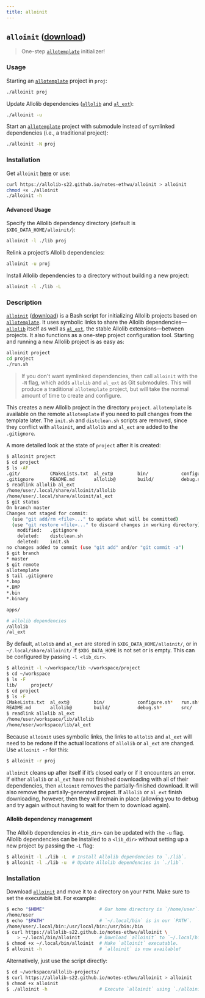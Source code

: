 ```yaml
---
title: alloinit
---
```

## `alloinit` ([download][alloinit-download]) ##

> One-step [`allotemplate`][allotemplate] initializer!

### Usage ###

Starting an [`allotemplate`][allotemplate] project in `proj`:

```sh
./alloinit proj
```

Update Allolib dependencies ([`allolib`][allolib] and [`al_ext`][al_ext]):

```sh
./alloinit -u
```

Start an [`allotemplate`][allotemplate] project with submodule instead of
symlinked dependencies (i.e., a traditional project):

```sh
./alloinit -N proj
```

### Installation ###

Get `alloinit` [here][alloinit-download] or use:

```sh
curl https://allolib-s22.github.io/notes-ethwu/alloinit > alloinit
chmod +x ./alloinit
./alloinit -h
```

#### Advanced Usage ####

Specify the Allolib dependency directory (default is `$XDG_DATA_HOME/alloinit/`):

```sh
alloinit -l ./lib proj
```

Relink a project’s Allolib dependencies:

```sh
alloinit -u proj
```

Install Allolib dependencies to a directory without building a new project:

```sh
alloinit -l ./lib -L
```

### Description ###

[`alloinit`][alloinit] ([download][alloinit-download]) is a Bash script for
initializing Allolib projects based on [`allotemplate`][allotemplate]. It uses
symbolic links to share the Allolib dependencies—[`allolib`][allolib] itself as
well as [`al_ext`][al_ext], the stable Allolib extensions—between projects. It
also functions as a one-step project configuration tool. Starting and running a
new Allolib project is as easy as:

```sh
alloinit project
cd project
./run.sh
```

> If you don't want symlinked dependencies, then call `alloinit` with the `-N`
> flag, which adds `allolib` and `al_ext` as Git submodules. This will produce
> a traditional `allotemplate` project, but will take the normal amount of time
> to create and configure.

This creates a new Allolib project in the directory `project`. `allotemplate` is
available on the remote `allotemplate` if you need to pull changes from the
template later. The `init.sh` and `distclean.sh` scripts are
removed, since they conflict with `alloinit`, and `allolib` and `al_ext` are
added to the `.gitignore`.

A more detailed look at the state of `project` after it is created:

```sh
$ alloinit project
$ cd project
$ ls -AF
.git/           CMakeLists.txt  al_ext@         bin/            configure.sh*   run.sh*
.gitignore      README.md       allolib@        build/          debug.sh*       src/
$ readlink allolib al_ext
/home/user/.local/share/alloinit/allolib
/home/user/.local/share/alloinit/al_ext
$ git status
On branch master
Changes not staged for commit:
  (use "git add/rm <file>..." to update what will be committed)
  (use "git restore <file>..." to discard changes in working directory)
	modified:   .gitignore
	deleted:    distclean.sh
	deleted:    init.sh
no changes added to commit (use "git add" and/or "git commit -a")
$ git branch
* master
$ git remote
allotemplate
$ tail .gitignore
*.bmp
*.BMP
*.bin
*.binary

apps/

# allolib dependencies
/allolib
/al_ext
```

By default, `allolib` and `al_ext` are stored in `$XDG_DATA_HOME/alloinit/`, or
in `~/.local/share/alloinit/` if `$XDG_DATA_HOME` is not set or is empty. This
can be configured by passing `-l <lib_dir>`.

```sh
$ alloinit -l ~/workspace/lib ~/workspace/project
$ cd ~/workspace
$ ls -F
lib/     project/
$ cd project
$ ls -F
CMakeLists.txt  al_ext@         bin/            configure.sh*   run.sh*
README.md       allolib@        build/          debug.sh*       src/
$ readlink allolib al_ext
/home/user/workspace/lib/allolib
/home/user/workspace/lib/al_ext
```

Because `alloinit` uses symbolic links, the links to `allolib` and `al_ext` will
need to be redone if the actual locations of `allolib` or `al_ext` are changed.
Use `alloinit -r` for this:

<!-- markdownlint-capture -->
<!-- markdownlint-disable MD014 -->
```sh
$ alloinit -r proj
```
<!-- markdownlint-restore -->

`alloinit` cleans up after itself if it’s closed early or if it encounters an
error. If either `allolib` or `al_ext` have not finished downloading with all of
their dependencies, then `alloinit` removes the partially-finished download. It
will also remove the partially-generated project. If `allolib` or `al_ext`
finish downloading, however, then they will remain in place (allowing you to
debug and try again without having to wait for them to download again).

#### Allolib dependency management ####

The Allolib dependencies in `<lib_dir>` can be updated with the `-u` flag.
Allolib dependencies can be installed to a `<lib_dir>` without setting up a new
project by passing the `-L` flag:

<!-- markdownlint-capture -->
<!-- markdownlint-disable MD014 -->
```sh
$ alloinit -l ./lib -L  # Install Allolib dependencies to `./lib`.
$ alloinit -l ./lib -u  # Update Allolib dependencies in `./lib`.
```
<!-- markdownlint-restore -->

### Installation ###

Download [`alloinit`][alloinit-download] and move it to a directory on your
`PATH`. Make sure to set the executable bit. For example:

```sh
$ echo "$HOME"                    # Our home directory is `/home/user`.
/home/user
$ echo "$PATH"                    # `~/.local/bin` is in our `PATH`.
/home/user/.local/bin:/usr/local/bin:/usr/bin:/bin
$ curl https://allolib-s22.github.io/notes-ethwu/alloinit \
    > ~/.local/bin/alloinit       # Download `alloinit` to `~/.local/bin`.
$ chmod +x ~/.local/bin/alloinit  # Make `alloinit` executable.
$ alloinit -h                     # `alloinit` is now available!
```

Alternatively, just use the script directly:

<!-- markdownlint-capture -->
<!-- markdownlint-disable MD014 -->
```sh
$ cd ~/workspace/allolib-projects/
$ curl https://allolib-s22.github.io/notes-ethwu/alloinit > alloinit
$ chmod +x alloinit
$ ./alloinit -h                   # Execute `alloinit` using `./alloinit`.
```
<!-- markdownlint-restore -->

[alloinit]: https://github.com/allolib-s22/notes-ethwu/blob/main/alloinit
[alloinit-download]: alloinit
[allolib]: https://github.com/AlloSphere-Research-Group/allolib
[al_ext]: https://github.com/AlloSphere-Research-Group/al_ext
[allotemplate]: https://github.com/AlloSphere-Research-Group/allotemplate

